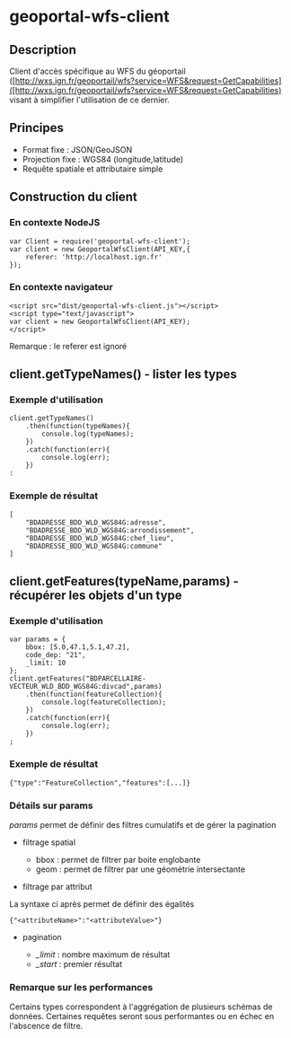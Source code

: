 # geoportal-wfs-client

## Description

Client d'accès spécifique au WFS du géoportail ([http://wxs.ign.fr/geoportail/wfs?service=WFS&request=GetCapabilities]([http://wxs.ign.fr/geoportail/wfs?service=WFS&request=GetCapabilities) visant à simplifier l'utilisation de ce dernier.

## Principes

* Format fixe : JSON/GeoJSON
* Projection fixe : WGS84 (longitude,latitude)
* Requête spatiale et attributaire simple

## Construction du client

### En contexte NodeJS


```
var Client = require('geoportal-wfs-client');
var client = new GeoportalWfsClient(API_KEY,{
    referer: 'http://localhost.ign.fr'
});
```

### En contexte navigateur

```
<script src="dist/geoportal-wfs-client.js"></script>
<script type="text/javascript">
var client = new GeoportalWfsClient(API_KEY);
</script>
```

Remarque : le referer est ignoré

## client.getTypeNames() - lister les types

### Exemple d'utilisation

```
client.getTypeNames()
    .then(function(typeNames){
        console.log(typeNames);
    })
    .catch(function(err){
        console.log(err);
    })
:
```

### Exemple de résultat

```
[
    "BDADRESSE_BDD_WLD_WGS84G:adresse",
    "BDADRESSE_BDD_WLD_WGS84G:arrondissement",
    "BDADRESSE_BDD_WLD_WGS84G:chef_lieu",
    "BDADRESSE_BDD_WLD_WGS84G:commune"
]
```

## client.getFeatures(typeName,params) - récupérer les objets d'un type

### Exemple d'utilisation

```
var params = {
    bbox: [5.0,47.1,5.1,47.2],
    code_dep: "21",
    _limit: 10
};
client.getFeatures("BDPARCELLAIRE-VECTEUR_WLD_BDD_WGS84G:divcad",params)
    .then(function(featureCollection){
        console.log(featureCollection);
    })
    .catch(function(err){
        console.log(err);
    })
;
```

### Exemple de résultat

```
{"type":"FeatureCollection","features":[...]}
```

### Détails sur params

*params* permet de définir des filtres cumulatifs et de gérer la pagination

* filtrage spatial
    * bbox : permet de filtrer par boite englobante
    * geom : permet de filtrer par une géométrie intersectante

* filtrage par attribut

La syntaxe ci après permet de définir des égalités

```
{"<attributeName>":"<attributeValue>"}
```

* pagination

    * *_limit* : nombre maximum de résultat
    * *_start* : premier résultat


### Remarque sur les performances

Certains types correspondent à l'aggrégation de plusieurs schémas de données. Certaines requêtes seront sous performantes ou en échec en l'abscence de filtre.
